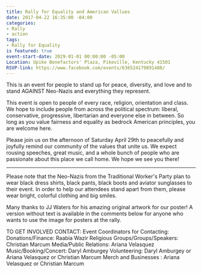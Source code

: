 ```yaml
---
title: Rally for Equality and American Vallues
date: 2017-04-22 16:35:00 -04:00
categories:
- Rally
- action
tags:
- Rally for Equality
is featured: true
event-start-date: 2029-01-01 00:00:00 -05:00
Location: Upike Benefactors' Plaza, Pikeville, Kentucky 41501
RSVP-link: https://www.facebook.com/events/636524179891488/
---
```


This is an event for people to stand up for peace, diversity, and love and to stand AGAINST Neo-Nazis and everything they represent.

This event is open to people of every race, religion, orientation and class. We hope to include people from across the political spectrum: liberal, conservative, progressive, libertarian and everyone else in between. So long as you value fairness and equality as bedrock American principles, you are welcome here.

Please join us on the afternoon of Saturday April 29th to peacefully and joyfully remind our community of the values that unite us. We expect rousing speeches, great music, and a whole bunch of people who are passionate about this place we call home. We hope we see you there!

---------------------------------------------------

Please note that the Neo-Nazis from the Traditional Worker's Party plan to wear black dress shirts, black pants, black boots and aviator sunglasses to their event. In order to help our attendees stand apart from them, please wear bright, colorful clothing and big smiles.

Many thanks to JJ Waters for his amazing original artwork for our poster! A version without text is available in the comments below for anyone who wants to use the image for posters at the rally.

TO GET INVOLVED CONTACT: 
Event Coordinators for Contacting: 
Donations/Finance: Raabia Wazir
Religious Groups/Groups/Speakers: Christian Marcum
Media/Public Relations: Ariana Velasquez
Music/Booking/Concert: Daryl Amburgey
Volunteering: Daryl Amburgey or Ariana Velasquez or Christian Marcum 
Merch and Businesses : Ariana Velasquez or Christian Marcum